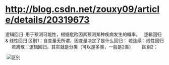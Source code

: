 # http://blog.csdn.net/zouxy09/article/details/20319673

逻辑回归 
用于预测可能性，根据危险因素预测某种疾病发生的概率。
 
逻辑回归   &  线性回归
区别1：自变量无所谓，因变量决定了是什么回归：
      若连续：线性回归
      若离散：逻辑回归，其实就是分类（可以是多类，一般是2类）
      
区别2：
  
  ![区别](http://img.blog.csdn.net/20140302234224515?watermark/2/text/aHR0cDovL2Jsb2cuY3Nkbi5uZXQvem91eHkwOQ==/font/5a6L5L2T/fontsize/400/fill/I0JBQkFCMA==/dissolve/70/gravity/SouthEast)

